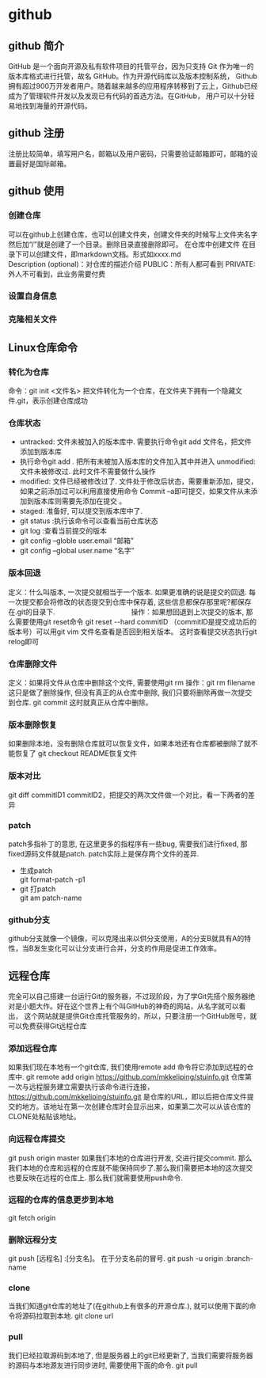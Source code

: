 # github 

## github 简介
  GitHub 是一个面向开源及私有软件项目的托管平台，因为只支持 Git 作为唯一的版本库格式进行托管，故名 GitHub。作为开源代码库以及版本控制系统，
  Github拥有超过900万开发者用户。随着越来越多的应用程序转移到了云上，Github已经成为了管理软件开发以及发现已有代码的首选方法。在GitHub，
  用户可以十分轻易地找到海量的开源代码。
## github 注册
  注册比较简单，填写用户名，邮箱以及用户密码，只需要验证邮箱即可，邮箱的设置最好是国际邮箱。
## github 使用
### 创建仓库
  可以在github上创建仓库，也可以创建文件夹，创建文件夹的时候写上文件夹名字然后加“/”就是创建了一个目录。删除目录直接删除即可。
  在仓库中创建文件	在目录下可以创建文件，即markdown文档。形式如xxxx.md                     
  Description (optional)：对仓库的描述介绍
  PUBLIC：所有人都可看到
  PRIVATE:外人不可看到，此业务需要付费
### 设置自身信息
### 克隆相关文件

## Linux仓库命令

### 转化为仓库
  命令：git init <文件名>    把文件转化为一个仓库，在文件夹下拥有一个隐藏文件.git，表示创建仓库成功
### 仓库状态
  * untracked: 文件未被加入的版本库中.
  需要执行命令git add 文件名，把文件添加到版本库
  * 执行命令git add .  把所有未被加入版本库的文件加入其中并进入
  unmodified: 文件未被修改过.
  此时文件不需要做什么操作
  * modified: 文件已经被修改过了.
  文件处于修改后状态，需要重新添加，提交，如果之前添加过可以利用直接使用命令
  Commit –a即可提交，如果文件从未添加到版本库则需要先添加在提交 。
  * staged: 准备好, 可以提交到版本库中了.
  * git status :执行该命令可以查看当前仓库状态
  * git log :查看当前提交的版本
  * git config –globle user.email “邮箱”
  * git config –global user.name “名字”

### 版本回退

  定义：什么叫版本, 一次提交就相当于一个版本. 如果更准确的说是提交的回退. 每一次提交都会将修改的状态提交到仓库中保存着, 这些信息都保存那里呢?都保存   在.git的目录下.                                      
  操作：如果想回退到上次提交的版本, 那么需要使用git reset命令
  git reset --hard commitID  （commitID是提交成功后的版本号）可以用git vim 文件名查看是否回到相关版本。
  这时查看提交状态执行git relog即可

### 仓库删除文件

  定义：如果将文件从仓库中删除这个文件, 需要使用git rm
  操作：git rm filename
  这只是做了删除操作, 但没有真正的从仓库中删除, 我们只要将删除再做一次提交到仓库.
  git commit
  这时就真正从仓库中删除。 

### 版本删除恢复

  如果删除本地，没有删除仓库就可以恢复文件，如果本地还有仓库都被删除了就不能恢复了
  git checkout README恢复文件

### 版本对比

  git diff commitID1 commitID2，把提交的两次文件做一个对比，看一下两者的差异

### patch

  patch多指补丁的意思, 在这里更多的指程序有一些bug, 需要我们进行fixed, 那fixed源码文件就是patch.
  patch实际上是保存两个文件的差异.
  * 生成patch                        
  git format-patch -p1
  * git 打patch                     
  git am patch-name  
  
### github分支

  github分支就像一个镜像，可以克隆出来以供分支使用，A的分支B就具有A的特性，当B发生变化可以让分支进行合并，分支的作用是促进工作效率。

## 远程仓库
  完全可以自己搭建一台运行Git的服务器，不过现阶段，为了学Git先搭个服务器绝对是小题大作。好在这个世界上有个叫GitHub的神奇的网站，从名字就可以看出，   这个网站就是提供Git仓库托管服务的，所以，只要注册一个GitHub账号，就可以免费获得Git远程仓库

### 添加远程仓库

  如果我们现在本地有一个git仓库, 我们使用remote add 命令将它添加到远程的仓库中.
  git remote add origin https://github.com/mkkeliping/stuinfo.git
  仓库第一次与远程服务建立需要执行该命令进行连接，https://github.com/mkkeliping/stuinfo.git
  是仓库的URL，即以后把仓库文件提交的地方。该地址在第一次创建仓库时会显示出来，如果第二次可以从该仓库的CLONE处粘贴该地址。

### 向远程仓库提交
  git push origin master
  如果我们本地的仓库进行开发, 交进行提交commit. 那么我们本地的仓库和远程的仓库就不能保持同步了.那么我们需要把本地的这次提交也要反映在远程的仓库上.    那么我们就需要使用push命令.
### 远程的仓库的信息更步到本地
  git fetch origin
### 删除远程分支
  git push [远程名] :[分支名]。 在于分支名前的冒号.
  git push -u origin :branch-name
### clone
  当我们知道git仓库的地址了(在github上有很多的开源仓库.), 就可以使用下面的命令将源码拉取到本地.
  git clone url
### pull
  我们已经拉取源码到本地了, 但是服务器上的git已经更新了, 当我们需要将服务器的源码与本地源友进行同步进时, 需要使用下面的命令.
  git pull

